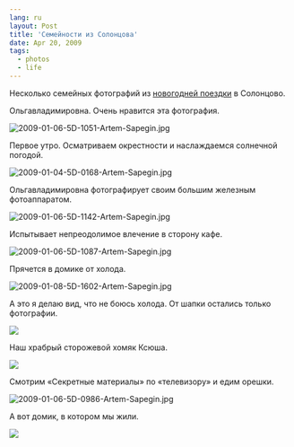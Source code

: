 ```yaml
---
lang: ru
layout: Post
title: 'Семейности из Солонцова'
date: Apr 20, 2009
tags:
  - photos
  - life
---
```


Несколько семейных фотографий из [новогодней поездки](http://morning.photos/albums/solontsovo "Новый год в Солонцове") в Солонцово.

Ольгавладимировна. Очень нравится эта фотография.

![2009-01-06-5D-1051-Artem-Sapegin.jpg](photo://695)

Первое утро. Осматриваем окрестности и наслаждаемся солнечной погодой.

<!--more-->

![2009-01-04-5D-0168-Artem-Sapegin.jpg](photo://652)

Ольгавладимировна фотографирует своим большим железным фотоаппаратом.

![2009-01-06-5D-1142-Artem-Sapegin.jpg](photo://699)

Испытывает непреодолимое влечение в сторону кафе.

![2009-01-06-5D-1087-Artem-Sapegin.jpg](photo://696)

Прячется в домике от холода.

![2009-01-08-5D-1602-Artem-Sapegin.jpg](photo://714)

А это я делаю вид, что не боюсь холода. От шапки остались только фотографии.

![](http://wow.sapegin.me/3X271K1R0I3T/2009-01-04-5D-0192-Olga-Flegontova.jpg)

Наш храбрый сторожевой хомяк Ксюша.

![](http://wow.sapegin.me/1j371v0d300x/2009-01-06-5D-0976-Artem-Sapegin.jpg)

Смотрим «Секретные материалы» по «телевизору» и едим орешки.

![2009-01-06-5D-0986-Artem-Sapegin.jpg](photo://692)

А вот домик, в котором мы жили.

![](http://wow.sapegin.me/171m0H2Z0g2w/2009-01-05-5D-0870-Artem-Sapegin.jpg)
